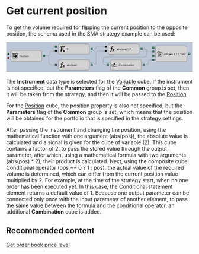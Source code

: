# Get current position

To get the volume required for flipping the current position to the opposite position, the schema used in the SMA strategy example can be used:

![Designer Determination of the volume position 00](../images/Designer_Determination_of_volume_position_00.png)

The **Instrument** data type is selected for the [Variable](Designer_Variable.md) cube. If the instrument is not specified, but the **Parameters** flag of the **Common** group is set, then it will be taken from the strategy, and then it will be passed to the [Position](Designer_Position.md).

For the [Position](Designer_Position.md) cube, the position property is also not specified, but the **Parameters** flag of the **Common** group is set, which means that the position will be obtained for the portfolio that is specified in the strategy settings.

After passing the instrument and changing the position, using the mathematical function with one argument (abs(pos)), the absolute value is calculated and a signal is given for the cube of variable (2). This cube contains a factor of 2, to pass the stored value through the output parameter, after which, using a mathematical formula with two arguments (abs(pos) \* 2), their product is calculated. Next, using the composite cube Conditional operator (pos \=\= 0 ? 1 : pos), the actual value of the required volume is determined, which can differ from the current position value multiplied by 2. For example, at the time of the strategy start, when no one order has been executed yet. In this case, the Conditional statement element returns a default value of 1. Because one output parameter can be connected only once with the input parameter of another element, to pass the same value between the formula and the conditional operator, an additional **Combination** cube is added.

## Recommended content

[Get order book price level](Designer_Depth_Obtaining_Specified_level.md)
